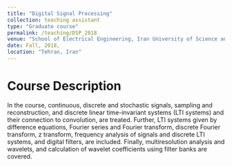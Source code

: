 ```yaml
---
title: "Digital Signal Processing"
collection: teaching assistant
type: "Graduate course"
permalink: /teaching/DSP_2018
venue: "School of Electrical Engineering, Iran University of Science and Technology"
date: Fall, 2018,
location: "Tehran, Iran"
---
```


Course Description
======

In the course, continuous, discrete and stochastic signals, sampling and reconstruction, and discrete linear time-invariant systems (LTI systems) and their connection 
to convolution, are treated. Further, LTI systems given by difference equations, Fourier series and Fourier transform, discrete Fourier transform, z transform, 
frequency analysis of signals and discrete LTI systems, and digital filters, are included. Finally, multiresolution analysis and wavelets, and calculation of wavelet
coefficients using filter banks are covered.
